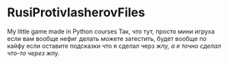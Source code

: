 # RusiProtivIasherovFiles
My little game made in Python courses
Так, что тут, просто мини игруха если вам вообще нефиг делать можете затестить, будет вообще по кайфу если оставите подсказки что я сделал черз ж*пу, а я точно сделал что-то через ж*пу.
